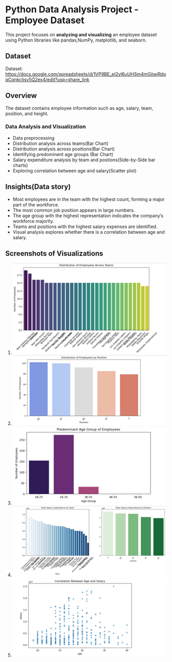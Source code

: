 #  Python Data Analysis Project - Employee Dataset
This project focuses on **analyzing and visualizing** an employee dataset using Python libraries like pandas,NumPy, matplotlib, and seaborn.
## Dataset
Dataset: https://docs.google.com/spreadsheets/d/1VP9BE_eI2yl6uUHSm4mGiiwjRdoqCqnkcIjsv5Q2ex4/edit?usp=share_link 
## Overview
The dataset contains employee information such as age, salary, team, position, and height.
### Data Analysis and Visualization
* Data preprocessing
* Distribution analysis across teams(Bar Chart)
* Distribution analysis across positions(Bar Chart)
* Identifying predominent age groups (Bar Chart)
* Salary expenditure analysis by team and postions(Side-by-Side bar charts)
* Exploring correlation between age and salary(Scatter plot)
## Insights(Data story)
* Most employees are in the team with the highest count, forming a major part of the workforce.
* The most common job position appears in large numbers.
* The age group with the highest representation indicates the company’s workforce majority.
* Teams and positions with the highest salary expenses are identified.
* Visual analysis explores whether there is a correlation between age and salary.
## Screenshots of Visualizations
1. ![Team Distribution Graph](https://github.com/Athira-santhosh94/Python-Project/blob/main/Distribution%20across%20teams.jpg)
2. ![Employee distribution by position](https://github.com/Athira-santhosh94/Python-Project/blob/main/Employee%20count%20by%20position.jpg)
3. ![Employees predominant age group](https://github.com/Athira-santhosh94/Python-Project/blob/main/Age%20group%20categorization.jpg)
4. ![Total salary expenditure by team and position](https://github.com/Athira-santhosh94/Python-Project/blob/main/Salary%20expenditure%20by%20team%20and%20position.jpg)
5. ![Correlation between age and salary](https://github.com/Athira-santhosh94/Python-Project/blob/main/Correlation%20between%20Age%20and%20Salary.jpg)
